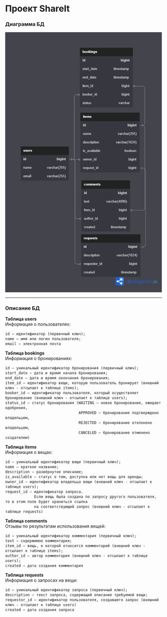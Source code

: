 # Проект ShareIt

### Диаграмма БД

<img src="shareItDiagramm.png">  
  
------ 
### Описание БД

**Таблица users**  
Информация о пользователях:

    id — идентификатор (первичный ключ);
    name — имя или логин пользователя;
    email — электронная почта

**Таблица bookings**  
Информация о бронированиях:

    id — уникальный идентификатор бронирования (первичный ключ);
    start_date — дата и время начала бронирования;
    end_date — дата и время окончания бронирования;
    item_id — идентификатор вещи, которую пользователь бронирует (внешний ключ - отсылает к таблице items);
    booker_id — идентификатор пользователя, который осуществляет бронирование (внешний ключ - отсылает к таблице users);
    status_id — статус бронирования (WAITING — новое бронирование, ожидает одобрения, 
                                     APPROVED — бронирование подтверждено владельцем, 
                                     REJECTED — бронирование отклонено владельцем, 
                                     CANCELED — бронирование отменено создателем)
    
**Таблица items**  
Информация о вещах:

    id — уникальный идентификатор вещи (первичный ключ);
    name — краткое название;
    description — развёрнутое описание;
    is_available — статус о том, доступна или нет вещь для аренды;
    owner_id — идентификатор владельца вещи (внешний ключ - отсылает к таблице users);
    request_id — идентификатор запроса. 
                 Если вещь была создана по запросу другого пользователя, то в этом поле будет храниться ссылка 
                 на соответствующий запрос (внешний ключ - отсылает к таблице requests)

**Таблица comments**  
Отзывы по результатам использования вещей:

    id — уникальный идентификатор комментария (первичный ключ);
    text — содержимое комментария;
    item_id — вещь, к которой относится комментарий (внешний ключ - отсылает к таблице items);
    author_id — автор комментария (внешний ключ - отсылает к таблице users);
    created — дата создания комментария

**Таблица requests**  
Информация о запросах на вещи:

    id — уникальный идентификатор запроса (первичный ключ);
    description — текст запроса, содержащий описание требуемой вещи;
    requestor_id — идентификатор пользователя, создавшего запрос (внешний ключ - отсылает к таблице users)
    created — дата создания запроса